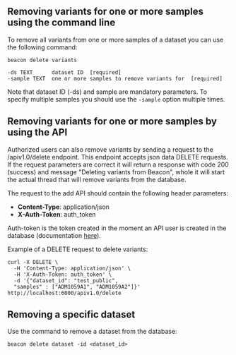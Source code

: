 ## Removing variants for one or more samples using the command line

To remove all variants from one or more samples of a dataset you can use the following command:

```
beacon delete variants

-ds TEXT      dataset ID  [required]
-sample TEXT  one or more samples to remove variants for  [required]

```
Note that dataset ID (-ds) and sample are mandatory parameters. To specify multiple samples you should use the `-sample` option multiple times.


## Removing variants for one or more samples by using the API

Authorized users can also remove variants by sending a request to the /apiv1.0/delete endpoint. This endpoint accepts json data DELETE requests. If the request parameters are correct it will return a response with code 200 (success) and message "Deleting variants from Beacon", whole it will start the actual thread that will remove variants from the database.

The request to the add API should contain the following header parameters:
 - **Content-Type**: application/json
 - **X-Auth-Token**: auth_token

Auth-token is the token created in the moment an API user is created in the database (documentation [here](loading.md#variants_api)).

Example of a DELETE request to delete variants:
```
curl -X DELETE \
  -H 'Content-Type: application/json' \
  -H 'X-Auth-Token: auth_token' \
  -d '{"dataset_id": "test_public",
  "samples" : ["ADM1059A1", "ADM1059A2"]}' http://localhost:6000/apiv1.0/delete
```

## Removing a specific dataset

Use the command to remove a dataset from the database:
```
beacon delete dataset -id <dataset_id>

```
